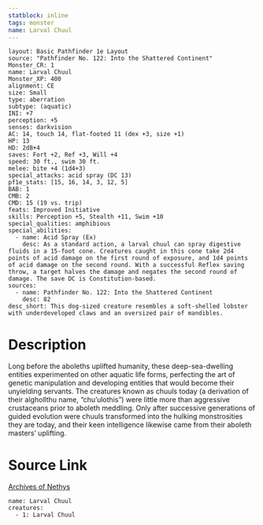 ```yaml
---
statblock: inline
tags: monster
name: Larval Chuul
---
```

```statblock
layout: Basic Pathfinder 1e Layout
source: "Pathfinder No. 122: Into the Shattered Continent"
Monster_CR: 1
name: Larval Chuul
Monster_XP: 400
alignment: CE
size: Small
type: aberration
subtype: (aquatic)
INI: +7
perception: +5
senses: darkvision
AC: 14, touch 14, flat-footed 11 (dex +3, size +1)
HP: 13
HD: 2d8+4
saves: Fort +2, Ref +3, Will +4
speed: 30 ft., swim 30 ft.
melee: bite +4 (1d4+3)
special_attacks: acid spray (DC 13)
pf1e_stats: [15, 16, 14, 3, 12, 5]
BAB: 1
CMB: 2
CMD: 15 (19 vs. trip)
feats: Improved Initiative
skills: Perception +5, Stealth +11, Swim +10
special_qualities: amphibious
special_abilities:
  - name: Acid Spray (Ex)
    desc: As a standard action, a larval chuul can spray digestive fluids in a 15-foot cone. Creatures caught in this cone take 2d4 points of acid damage on the first round of exposure, and 1d4 points of acid damage on the second round. With a successful Reflex saving throw, a target halves the damage and negates the second round of damage. The save DC is Constitution-based.
sources:
  - name: Pathfinder No. 122: Into the Shattered Continent
    desc: 82
desc_short: This dog-sized creature resembles a soft-shelled lobster with underdeveloped claws and an oversized pair of mandibles.
```
# Description
Long before the aboleths uplifted humanity, these deep-sea-dwelling entities experimented on other aquatic life forms, perfecting the art of genetic manipulation and developing entities that would become their unyielding servants. The creatures known as chuuls today (a derivation of their alghollthu name, “chu’ulothis”) were little more than aggressive crustaceans prior to aboleth meddling. Only after successive generations of guided evolution were chuuls transformed into the hulking monstrosities they are today, and their keen intelligence likewise came from their aboleth masters’ uplifting.
# Source Link
[Archives of Nethys](https://aonprd.com/MonsterDisplay.aspx?ItemName=Larval%20Chuul)
```encounter-table
name: Larval Chuul
creatures:
  - 1: Larval Chuul
```
